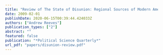 ```yaml
---
title: "Review of The State of Disunion: Regional Sources of Modern American Partisanship by Nicole Mellow"
date: 2009-02-01
publishDate: 2020-06-15T00:39:44.424033Z
authors: ["Andrew Reeves"]
publication_types: ["2"]
abstract: ""
featured: false
publication: "*Political Science Quarterly*"
url_pdf: "papers/disunion-review.pdf"
---
```


